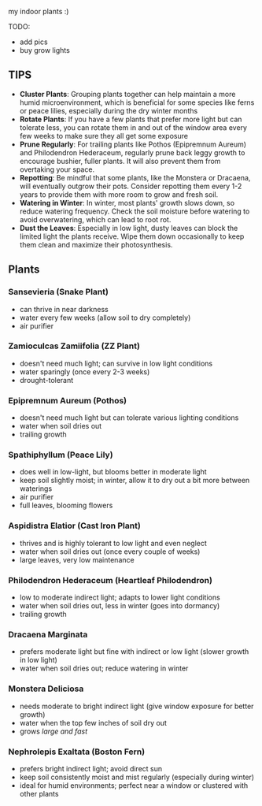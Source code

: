 my indoor plants :)

TODO:
* add pics
* buy grow lights

## TIPS

* __Cluster Plants__: Grouping plants together can help maintain a more humid
  microenvironment, which is beneficial for some species like ferns or peace
  lilies, especially during the dry winter months
* __Rotate Plants__: If you have a few plants that prefer more light but can
  tolerate less, you can rotate them in and out of the window area every few
  weeks to make sure they all get some exposure
* __Prune Regularly__: For trailing plants like Pothos (Epipremnum Aureum) and
  Philodendron Hederaceum, regularly prune back leggy growth to encourage
  bushier, fuller plants. It will also prevent them from overtaking your space.
* __Repotting__: Be mindful that some plants, like the Monstera or Dracaena,
  will eventually outgrow their pots. Consider repotting them every 1-2 years to
  provide them with more room to grow and fresh soil.
* __Watering in Winter__: In winter, most plants' growth slows down, so reduce
  watering frequency. Check the soil moisture before watering to avoid
  overwatering, which can lead to root rot.
* __Dust the Leaves__: Especially in low light, dusty leaves can block the
  limited light the plants receive. Wipe them down occasionally to keep them
  clean and maximize their photosynthesis.

## Plants

### Sansevieria (Snake Plant)
* can thrive in near darkness
* water every few weeks (allow soil to dry completely)
* air purifier

### Zamioculcas Zamiifolia (ZZ Plant)
* doesn't need much light; can survive in low light conditions
* water sparingly (once every 2-3 weeks)
* drought-tolerant

### Epipremnum Aureum (Pothos)
* doesn't need much light but can tolerate various lighting conditions
* water when soil dries out
* trailing growth

### Spathiphyllum (Peace Lily)
* does well in low-light, but blooms better in moderate light
* keep soil slightly moist; in winter, allow it to dry out a bit more between waterings
* air purifier
* full leaves, blooming flowers

### Aspidistra Elatior (Cast Iron Plant)
* thrives and is highly tolerant to low light and even neglect
* water when soil dries out (once every couple of weeks)
* large leaves, very low maintenance

### Philodendron Hederaceum (Heartleaf Philodendron)
* low to moderate indirect light; adapts to lower light conditions
* water when soil dries out, less in winter (goes into dormancy)
* trailing growth

### Dracaena Marginata
* prefers moderate light but fine with indirect or low light (slower growth in low light)
* water when soil dries out; reduce watering in winter

### Monstera Deliciosa
* needs moderate to bright indirect light (give window exposure for better growth)
* water when the top few inches of soil dry out
* grows _large and fast_

### Nephrolepis Exaltata (Boston Fern)
* prefers bright indirect light; avoid direct sun
* keep soil consistently moist and mist regularly (especially during winter)
* ideal for humid environments; perfect near a window or clustered with other plants
